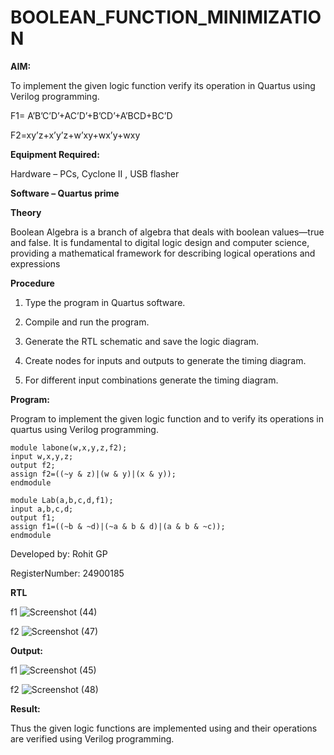 # BOOLEAN_FUNCTION_MINIMIZATION

**AIM:**

To implement the given logic function verify its operation in Quartus using Verilog programming.

F1= A’B’C’D’+AC’D’+B’CD’+A’BCD+BC’D 

F2=xy’z+x’y’z+w’xy+wx’y+wxy

**Equipment Required:**

Hardware – PCs, Cyclone II , USB flasher

**Software – Quartus prime**

**Theory**

Boolean Algebra is a branch of algebra that deals with boolean values—true and false. It is fundamental to digital logic design and computer science, providing a mathematical framework for describing logical operations and expressions

**Procedure**

1.	Type the program in Quartus software.

2.	Compile and run the program.

3.	Generate the RTL schematic and save the logic diagram.

4.	Create nodes for inputs and outputs to generate the timing diagram.

5.	For different input combinations generate the timing diagram.


**Program:**

 Program to implement the given logic function and to verify its operations in quartus using Verilog programming. 

 ```
module labone(w,x,y,z,f2);
input w,x,y,z;
output f2;
assign f2=((~y & z)|(w & y)|(x & y));
endmodule
```

```
module Lab(a,b,c,d,f1);
input a,b,c,d;
output f1;
assign f1=((~b & ~d)|(~a & b & d)|(a & b & ~c));
endmodule
```

Developed by: Rohit GP 

RegisterNumber: 24900185



**RTL**

f1
![Screenshot (44)](https://github.com/user-attachments/assets/5ab5f0d9-7d45-405b-84f9-0865b749d359)

f2
![Screenshot (47)](https://github.com/user-attachments/assets/91535051-f28c-43e4-9c0c-f46b7b40332b)


**Output:**

f1
![Screenshot (45)](https://github.com/user-attachments/assets/e973a53d-3063-4c94-8a66-ca2a4a97befa)

f2
![Screenshot (48)](https://github.com/user-attachments/assets/677b14a7-821d-49ca-85c6-c8d5d76438de)



**Result:**

Thus the given logic functions are implemented using and their operations are verified using Verilog programming.

